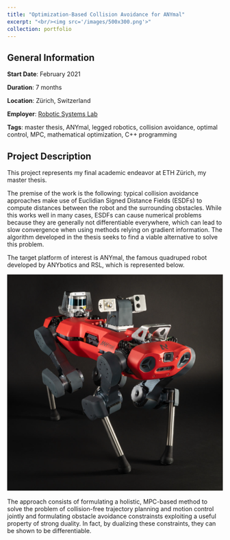 ```yaml
---
title: "Optimization-Based Collision Avoidance for ANYmal"
excerpt: "<br/><img src='/images/500x300.png'>"
collection: portfolio
---
```


## General Information

**Start Date**: February 2021

**Duration**: 7 months

**Location**: Zürich, Switzerland

**Employer**: [Robotic Systems Lab](https://rsl.ethz.ch/)

**Tags**: master thesis, ANYmal, legged robotics, collision avoidance, optimal control, MPC, mathematical optimization, C++ programming

## Project Description

This project represents my final academic endeavor at ETH Zürich, my master thesis.

The premise of the work is the following: typical collision avoidance approaches make use of Euclidian Signed Distance Fields (ESDFs) to compute distances between the robot and the surrounding obstacles. While this works well in many cases, ESDFs can cause numerical problems because they are generally not differentiable everywhere, which can lead to slow convergence when using methods relying on gradient information. The algorithm developed in the thesis seeks to find a viable alternative to solve this problem.

The target platform of interest is ANYmal, the famous quadruped robot developed by ANYbotics and RSL, which is represented below.

![ANYmal](/images/anymal.png)

The approach consists of formulating a holistic, MPC-based method to solve the problem of collision-free trajectory planning and motion control jointly and formulating obstacle avoidance constrainsts exploiting a useful property of strong duality. In fact, by dualizing these constraints, they can be shown to be differentiable.
